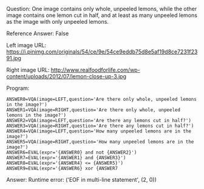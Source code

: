 Question: One image contains only whole, unpeeled lemons, while the other image contains one lemon cut in half, and at least as many unpeeled lemons as the image with only unpeeled lemons.

Reference Answer: False

Left image URL: https://i.pinimg.com/originals/54/ce/9e/54ce9eddb75d8e5af19d8ce7231f2391.jpg

Right image URL: http://www.realfoodforlife.com/wp-content/uploads/2012/07/lemon-close-up-3.jpg

Program:

```
ANSWER0=VQA(image=LEFT,question='Are there only whole, unpeeled lemons in the image?')
ANSWER1=VQA(image=RIGHT,question='Are there only whole, unpeeled lemons in the image?')
ANSWER2=VQA(image=LEFT,question='Are there any lemons cut in half?')
ANSWER3=VQA(image=RIGHT,question='Are there any lemons cut in half?')
ANSWER4=VQA(image=LEFT,question='How many unpeeled lemons are in the image?')
ANSWER5=VQA(image=RIGHT,question='How many unpeeled lemons are in the image?')
ANSWER6=EVAL(expr='{ANSWER0} and not {ANSWER2}')
ANSWER7=EVAL(expr='{ANSWER1} and {ANSWER3}')
ANSWER8=EVAL(expr='{ANSWER4} <= {ANSWER5}')
ANSWER9=EVAL(expr='{ANSWER6} xor {ANSWER7
```
Answer: Runtime error: ('EOF in multi-line statement', (2, 0))

